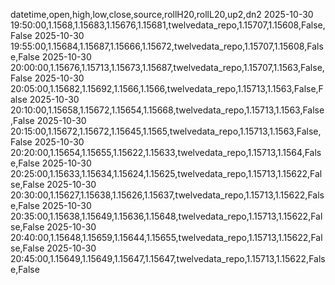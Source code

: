 datetime,open,high,low,close,source,rollH20,rollL20,up2,dn2
2025-10-30 19:50:00,1.1568,1.15683,1.15676,1.15681,twelvedata_repo,1.15707,1.15608,False,False
2025-10-30 19:55:00,1.15684,1.15687,1.15666,1.15672,twelvedata_repo,1.15707,1.15608,False,False
2025-10-30 20:00:00,1.15676,1.15713,1.15673,1.15687,twelvedata_repo,1.15707,1.1563,False,False
2025-10-30 20:05:00,1.15682,1.15692,1.1566,1.1566,twelvedata_repo,1.15713,1.1563,False,False
2025-10-30 20:10:00,1.15658,1.15672,1.15654,1.15668,twelvedata_repo,1.15713,1.1563,False,False
2025-10-30 20:15:00,1.15672,1.15672,1.15645,1.1565,twelvedata_repo,1.15713,1.1563,False,False
2025-10-30 20:20:00,1.15654,1.15655,1.15622,1.15633,twelvedata_repo,1.15713,1.1564,False,False
2025-10-30 20:25:00,1.15633,1.15634,1.15624,1.15625,twelvedata_repo,1.15713,1.15622,False,False
2025-10-30 20:30:00,1.15627,1.15638,1.15626,1.15637,twelvedata_repo,1.15713,1.15622,False,False
2025-10-30 20:35:00,1.15638,1.15649,1.15636,1.15648,twelvedata_repo,1.15713,1.15622,False,False
2025-10-30 20:40:00,1.15648,1.15659,1.15644,1.15655,twelvedata_repo,1.15713,1.15622,False,False
2025-10-30 20:45:00,1.15649,1.15649,1.15647,1.15647,twelvedata_repo,1.15713,1.15622,False,False
